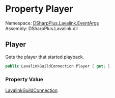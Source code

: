 # Property Player

Namespace: [DSharpPlus.Lavalink.EventArgs](DSharpPlus.Lavalink.EventArgs.md)  
Assembly: DSharpPlus.Lavalink.dll

## <a id="DSharpPlus_Lavalink_EventArgs_TrackStartEventArgs_Player"></a>Player

Gets the player that started playback.

```csharp
public LavalinkGuildConnection Player { get; }
```

### Property Value

[LavalinkGuildConnection](DSharpPlus.Lavalink.LavalinkGuildConnection.md)

